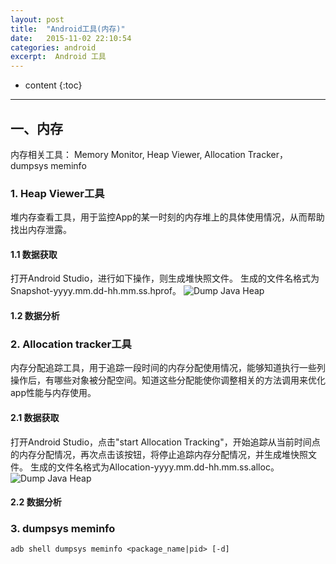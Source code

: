 ```yaml
---
layout: post
title:  "Android工具(内存)"
date:   2015-11-02 22:10:54
categories: android
excerpt:  Android 工具
---
```


* content
{:toc}


---

## 一、内存
内存相关工具：
Memory Monitor, Heap Viewer, Allocation Tracker， dumpsys meminfo

### 1. Heap Viewer工具

堆内存查看工具，用于监控App的某一时刻的内存堆上的具体使用情况，从而帮助找出内存泄露。

#### 1.1 数据获取
打开Android Studio，进行如下操作，则生成堆快照文件。 生成的文件名格式为Snapshot-yyyy.mm.dd-hh.mm.ss.hprof。
![Dump Java Heap](http://i.imgur.com/95smxLR.png)

#### 1.2 数据分析

### 2. Allocation tracker工具

内存分配追踪工具，用于追踪一段时间的内存分配使用情况，能够知道执行一些列操作后，有哪些对象被分配空间。知道这些分配能使你调整相关的方法调用来优化app性能与内存使用。

#### 2.1 数据获取
打开Android Studio，点击"start Allocation Tracking"，开始追踪从当前时间点的内存分配情况，再次点击该按钮，将停止追踪内存分配情况，并生成堆快照文件。 生成的文件名格式为Allocation-yyyy.mm.dd-hh.mm.ss.alloc。
![Dump Java Heap](http://i.imgur.com/95smxLR.png)

#### 2.2 数据分析

### 3. dumpsys meminfo
	adb shell dumpsys meminfo <package_name|pid> [-d]


